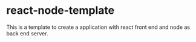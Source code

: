 # react-node-template
This is a template to create a application with react front end and node as back end server.
